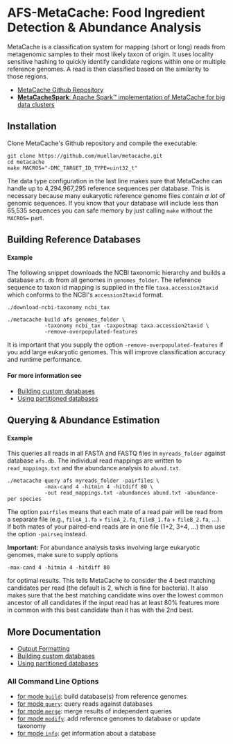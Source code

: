 # AFS-MetaCache: Food Ingredient Detection & Abundance Analysis

MetaCache is a classification system for mapping (short or long) reads from metagenomic samples to their most likely taxon of origin. It uses locality sensitive hashing to quickly identify candidate regions within one or multiple reference genomes. A read is then classified based on the similarity to those regions. 


* [MetaCache Github Repository](https://github.com/muellan/metacache)
* [**MetaCacheSpark**: Apache Spark&trade; implementation of MetaCache for big data clusters](https://github.com/jmabuin/MetaCacheSpark)



## Installation

Clone MetaCache's Github repository and compile the executable:

```
git clone https://github.com/muellan/metacache.git 
cd metacache
make MACROS="-DMC_TARGET_ID_TYPE=uint32_t"
```

The data type configuration in the last line makes sure that MetaCache can handle up to 4,294,967,295 reference sequences per database.
This is necessary because many eukaryotic reference genome files contain _a lot_ of genomic sequences.
If you know that your database will include less than 65,535 sequences you can safe memory by just calling `make` without the `MACROS=` part. 



## Building Reference Databases

#### Example

The following snippet downloads the NCBI taxonomic hierarchy and builds a database `afs.db` from all genomes in `genomes_folder`. The reference sequence to taxon id mapping is supplied in the file `taxa.accession2taxid` which
conforms to the NCBI's `accession2taxid` format.
```
./download-ncbi-taxonomy ncbi_tax

./metacache build afs genomes_folder \
            -taxonomy ncbi_tax -taxpostmap taxa.accession2taxid \
            -remove-overpopulated-features 
```

It is important that you supply the option `-remove-overpopulated-features` if you add large eukaryotic genomes. This will improve classification accuracy and runtime performance.


#### For more information see
* [Building custom databases](building.md)
* [Using partitioned databases](partitioning.md)



## Querying & Abundance Estimation

#### Example

This queries all reads in all FASTA and FASTQ files in `myreads_folder` against database `afs.db`. The individual read mappings are written to `read_mappings.txt` and the abundance analysis to `abund.txt`.
```
./metacache query afs myreads_folder -pairfiles \
            -max-cand 4 -hitmin 4 -hitdiff 80 \
            -out read_mappings.txt -abundances abund.txt -abundance-per species
```

The option `pairfiles` means that each mate of a read pair will be read from a separate file (e.g., `fileA_1.fa` + `fileA_2.fa`, `fileB_1.fa` + `fileB_2.fa`, ...). If both mates of your paired-end reads are in one file (1+2, 3+4, ...) then use the option `-pairseq` instead.

**Important:** For abundance analysis tasks involving large eukaryotic genomes, make sure to supply options 
```
-max-cand 4 -hitmin 4 -hitdiff 80
```
for optimal results. This tells MetaCache to consider the 4 best matching candidates per read (the default is 2, which is fine for bacteria). It also makes sure that the best matching candidate wins over the lowest common ancestor of all candidates if the input read has at least 80% features more in common with this best candidate than it has with the 2nd best.



## More Documentation

* [Output Formatting](output.md)
* [Building custom databases](building.md)
* [Using partitioned databases](partitioning.md)


### All Command Line Options

* [for mode `build`](build.txt): build database(s) from reference genomes
* [for mode `query`](query.txt): query reads against databases
* [for mode `merge`](merge.txt): merge results of independent queries
* [for mode `modify`](modify.txt): add reference genomes to database or update taxonomy
* [for mode `info`](info.txt): get information about a database

